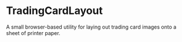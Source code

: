 # TradingCardLayout
A small browser-based utility for laying out trading card images onto a sheet of printer paper.
